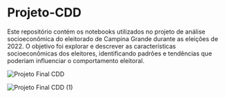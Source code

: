 # Projeto-CDD
Este repositório contém os notebooks utilizados no projeto de análise socioeconômica do eleitorado de Campina Grande durante as eleições de 2022. O objetivo foi explorar e descrever as características socioeconômicas dos eleitores, identificando padrões e tendências que poderiam influenciar o comportamento eleitoral.

![Projeto Final CDD](https://github.com/user-attachments/assets/0b65ad04-492f-41c6-a008-0a738a0de7a2)

![Projeto Final CDD (1)](https://github.com/user-attachments/assets/0ee94249-59a4-4616-97c6-c1d3d8f26549)
